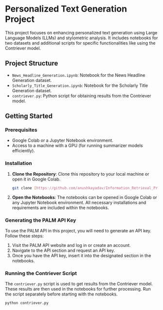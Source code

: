 # Personalized Text Generation Project

This project focuses on enhancing personalized text generation using Large Language Models (LLMs) and stylometric analysis. It includes notebooks for two datasets and additional scripts for specific functionalities like using the Contriever model.

## Project Structure

- `News_Headline_Generation.ipynb`: Notebook for the News Headline Generation dataset.
- `Scholarly_Title_Generation.ipynb`: Notebook for the Scholarly Title Generation dataset.
- `contriever.py`: Python script for obtaining results from the Contriever model.

## Getting Started

### Prerequisites

- Google Colab or a Jupyter Notebook environment.
- Access to a machine with a GPU (for running summarizer models efficiently).

### Installation

1. **Clone the Repository**: Clone this repository to your local machine or open it in Google Colab.

    ```bash
    git clone [https://github.com/anushkayadav/Information_Retrieval_Project.git]
    ```

2. **Open the Notebooks**: The notebooks can be opened in Google Colab or any Jupyter Notebook environment. All necessary installations and requirements are included within the notebooks.

### Generating the PALM API Key

To use the PALM API in this project, you will need to generate an API key. Follow these steps:

1. Visit the PALM API website and log in or create an account.
2. Navigate to the API section and request an API key.
3. Once you have the API key, insert it into the designated section in the notebooks.

### Running the Contriever Script

The `contriever.py` script is used to get results from the Contriever model. These results are then used in the notebooks for further processing. Run the script separately before starting with the notebooks.

```bash
python contriever.py
